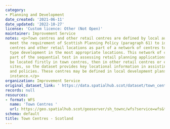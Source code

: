 ```yaml
---
category:
- Planning and Development
date_created: '2021-06-11'
date_updated: '2022-10-27'
license: 'Custom licence: Other (Not Open)'
maintainer: Improvement Service
notes: <p>Town centres and other retail centres are defined by local authorities to
  meet the requirement of Scottish Planning Policy (paragraph 61) to identify town
  centres and other retail locations as part of a network of centres to support retail
  type development in the most appropriate locations. This network of centres forms
  part of the sequential test in assessing retail planning applications, which should
  be located firstly in town centres, then in other retail centres or edge-of-centre
  sites, so the dataset provides key locational information in assisting retail planning
  and policies. These centres may be defined in local development plans in the first
  instance.</p>
organization: Improvement Service
original_dataset_link: ' https://data.spatialhub.scot/dataset/town_centres-is'
records: null
resources:
- format: WFS
  name: 'Town Centres '
  url: https://geo.spatialhub.scot/geoserver/sh_townc/wfs?service=wfs&typeName=sh_townc:pub_townc
schema: default
title: Town Centres - Scotland
---
```

